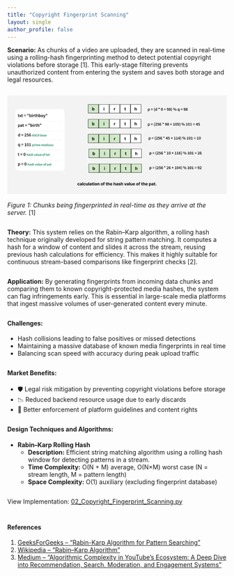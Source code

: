```yaml
---
title: "Copyright Fingerprint Scanning"
layout: single
author_profile: false
---
```


<div class="justified" style="margin-bottom: 2em;">
  <strong>Scenario:</strong> As chunks of a video are uploaded, they are scanned in real-time using a rolling-hash fingerprinting method to detect potential copyright violations before storage [1]. This early-stage filtering prevents unauthorized content from entering the system and saves both storage and legal resources.
</div>

![Rolling Hash Fingerprint Scan](/assets/images/02.png)

<div class="justified" style="margin-bottom: 2em;">
  <em>Figure 1: Chunks being fingerprinted in real-time as they arrive at the server.</em> [1]
</div>

<div class="justified" style="margin-bottom: 2em;">
  <strong>Theory:</strong> This system relies on the Rabin–Karp algorithm, a rolling hash technique originally developed for string pattern matching. It computes a hash for a window of content and slides it across the stream, reusing previous hash calculations for efficiency. This makes it highly suitable for continuous stream-based comparisons like fingerprint checks [2].
</div>

<div class="justified" style="margin-bottom: 2em;">
  <strong>Application:</strong> By generating fingerprints from incoming data chunks and comparing them to known copyright-protected media hashes, the system can flag infringements early. This is essential in large-scale media platforms that ingest massive volumes of user-generated content every minute.
</div>

<h4 style="margin-top: 2em;">Challenges:</h4>
<ul style="margin-bottom: 2em;">
  <li>Hash collisions leading to false positives or missed detections</li>
  <li>Maintaining a massive database of known media fingerprints in real time</li>
  <li>Balancing scan speed with accuracy during peak upload traffic</li>
</ul>

<h4 style="margin-top: 2em;">Market Benefits:</h4>
<ul style="margin-bottom: 2em;">
  <li>🛡️ Legal risk mitigation by preventing copyright violations before storage</li>
  <li>📉 Reduced backend resource usage due to early discards</li>
  <li>🚫 Better enforcement of platform guidelines and content rights</li>
</ul>

<h4 style="margin-top: 2em;">Design Techniques and Algorithms:</h4>
<ul style="margin-bottom: 2em;">
  <li><strong>Rabin–Karp Rolling Hash</strong>
    <ul>
      <li><strong>Description:</strong> Efficient string matching algorithm using a rolling hash window for detecting patterns in a stream.</li>
      <li><strong>Time Complexity:</strong> O(N + M) average, O(N×M) worst case (N = stream length, M = pattern length)</li>
      <li><strong>Space Complexity:</strong> O(1) auxiliary (excluding fingerprint database)</li>
    </ul>
  </li>
</ul>

<p style="margin-top: 2em;">View Implementation: <a href="https://github.com/AdityaKhatawkar/aditya_aps_portfolio.github.io/blob/main/codes/02_Copyright_Fingerprint_Scanning.py" target="_blank">02_Copyright_Fingerprint_Scanning.py</a></p>

<h4 style="margin-top: 3em;">References</h4>
<ol style="margin-bottom: 3em;">
  <li>
    <a href="https://www.geeksforgeeks.org/rabin-karp-algorithm-for-pattern-searching/" target="_blank">
      GeeksForGeeks – “Rabin-Karp Algorithm for Pattern Searching”
    </a>
  </li>
  <li>
    <a href="https://en.wikipedia.org/wiki/Rabin%E2%80%93Karp_algorithm" target="_blank">
      Wikipedia – “Rabin–Karp Algorithm”
    </a>
  </li>
  <li>
    <a href="https://medium.com/@durveshchaudhari11/algorithmic-complexity-in-youtubes-ecosystem-a-deep-dive-into-recommendation-search-moderation-6d2cbe422de5" target="_blank">
      Medium – “Algorithmic Complexity in YouTube’s Ecosystem: A Deep Dive into Recommendation, Search, Moderation, and Engagement Systems”
    </a>
  </li>
</ol>
